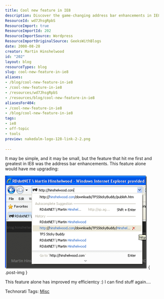 ```yaml
---
title: Cool new feature in IE8
description: Discover the game-changing address bar enhancements in IE8 that boost efficiency and make browsing easier. Upgrade your experience today!
ResourceId: wd7JhsgRpbS
ResourceImport: true
ResourceImportId: 202
ResourceImportSource: Wordpress
ResourceImportOriginalSource: GeeksWithBlogs
date: 2008-08-28
creator: Martin Hinshelwood
id: "202"
layout: blog
resourceTypes: blog
slug: cool-new-feature-in-ie8
aliases:
- /blog/cool-new-feature-in-ie8
- /cool-new-feature-in-ie8
- /resources/wd7JhsgRpbS
- /resources/blog/cool-new-feature-in-ie8
aliasesFor404:
- /cool-new-feature-in-ie8
- /blog/cool-new-feature-in-ie8
tags:
- ie8
- off-topic
- tools
preview: nakedalm-logo-128-link-2-2.png

---
```

It may be simple, and it may be small, but the feature that hit me first and greatest in IE8 was the address bar enhancements. This feature alone would have me upgrading:

[![image](images/CoolnewfeatureinIE8_D34F-image_thumb-1-1.png)](http://blog.hinshelwood.com/files/2011/05/GWB-WindowsLiveWriter-CoolnewfeatureinIE8_D34F-image_2.png)
{ .post-img }

This feature alone has improved my efficientcy :) I can find stuff again....

Technorati Tags: [Misc](http://technorati.com/tags/Misc)

